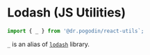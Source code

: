 # Lodash (JS Utilities)

```jsx
import { _ } from '@dr.pogodin/react-utils`;
```

`_` is an alias of [`lodash`](https://lodash.com/docs) library.
